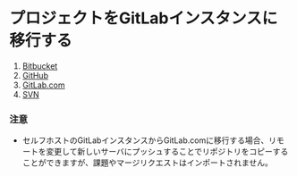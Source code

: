 # プロジェクトをGitLabインスタンスに移行する

1. [Bitbucket](import_projects_from_bitbucket.md)
2. [GitHub](import_projects_from_github.md)
3. [GitLab.com](import_projects_from_gitlab_com.md)
4. [SVN](migrating_from_svn.md)

### 注意
* セルフホストのGitLabインスタンスからGitLab.comに移行する場合、リモートを変更して新しいサーバにプッシュすることでリポジトリをコピーすることができますが、課題やマージリクエストはインポートされません。
